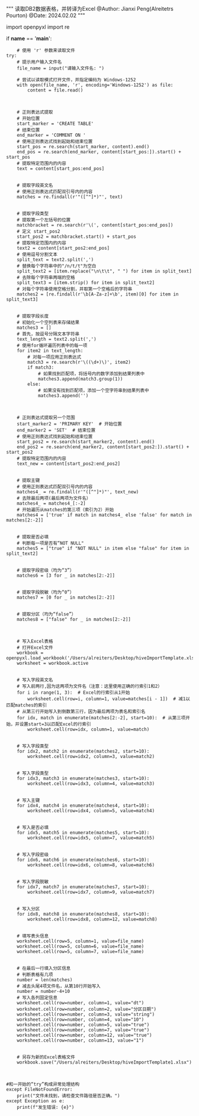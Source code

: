 


"""
读取DB2数据表格，并转译为Excel
@Author: Jianxi Peng(Alreitetrs Pourton)
@Date: 2024.02.02
"""



import openpyxl
import re


if __name__ == '__main__':



        # 使用 'r' 参数来读取文件
    try:
        # 提示用户输入文件名
        file_name = input("请输入文件名: ")

        # 尝试以读取模式打开文件，并指定编码为 Windows-1252
        with open(file_name, 'r', encoding='Windows-1252') as file:
            content = file.read()



        # 正则表达式提取
        # 开始位置
        start_marker = 'CREATE TABLE'
        # 结束位置
        end_marker = 'COMMENT ON '
        # 使用正则表达式找到起始和结束位置
        start_pos = re.search(start_marker, content).end()
        end_pos = re.search(end_marker, content[start_pos:]).start() + start_pos
        # 提取特定范围内的内容
        text = content[start_pos:end_pos]


        # 提取字段英文名
        # 使用正则表达式匹配双引号内的内容
        matches = re.findall(r'"([^"]*)"', text)


        # 提取字段类型
        # 提取第一个左括号的位置
        matchbracket = re.search(r'\(', content[start_pos:end_pos])
        # 定义 start_pos2
        start_pos2 = matchbracket.start() + start_pos
        # 提取特定范围内的内容
        text2 = content[start_pos2:end_pos]
        # 使用逗号分割文本
        split_text = text2.split(',')
        # 替换每个字符串中的"/n/t/t"为空白
        split_text2 = [item.replace("\n\t\t", " ") for item in split_text]
        # 去除每个字符串两端的空格
        split_text3 = [item.strip() for item in split_text2]
        # 对每个字符串使用空格分割，并取第一个空格后的字符串
        matches2 = [re.findall(r'\b[A-Za-z]+\b', item)[0] for item in split_text3]


        # 提取字段长度
        # 初始化一个空列表来存储结果
        matches3 = []
        # 首先，按逗号分隔文本字符串
        text_length = text2.split(',')
        # 使用for循环遍历列表中的每一项
        for item2 in text_length:
            # 对每一项应用正则表达式
            match3 = re.search(r'\((\d+)\)', item2)
            if match3:
                # 如果找到匹配项，将括号内的数字添加到结果列表中
                matches3.append(match3.group(1))
            else:
                # 如果没有找到匹配项，添加一个空字符串到结果列表中
                matches3.append('')



        # 正则表达式提取另一个范围
        start_marker2 = 'PRIMARY KEY'  # 开始位置
        end_marker2 = 'SET'  # 结束位置
        # 使用正则表达式找到起始和结束位置
        start_pos2 = re.search(start_marker2, content).end()
        end_pos2 = re.search(end_marker2, content[start_pos2:]).start() + start_pos2
        # 提取特定范围内的内容
        text_new = content[start_pos2:end_pos2]


        # 提取主键
        # 使用正则表达式匹配双引号内的内容
        matches4_ = re.findall(r'"([^"]*)"', text_new)
        # 去除最后两项(最后两项为文件名）
        matches4_ = matches4_[:-2]
        # 开始遍历从matches的第三项（索引为2）开始
        matches4 = ['true' if match in matches4_ else 'false' for match in matches[2:-2]]


        # 提取是否必填
        # 判断每一项是否有“NOT NULL"
        matches5 = ["true" if "NOT NULL" in item else "false" for item in split_text2]


        # 提取字段密级（均为“3”）
        matches6 = [3 for _ in matches[2:-2]]


        # 提取字段脱敏（均为“0”）
        matches7 = [0 for _ in matches[2:-2]]


        # 提取分区（均为“false”）
        matches8 = ["false" for _ in matches[2:-2]]



        # 写入Excel表格
        # 打开Excel文件
        workbook = openpyxl.load_workbook('/Users/alreiters/Desktop/hiveImportTemplate.xlsx')
        worksheet = workbook.active


        # 写入字段英文名
        # 写入前两行,因为这两项为文件名（注意：这里使用正确的行索引1和2）
        for i in range(1, 3):  # Excel的行索引从1开始
            worksheet.cell(row=i, column=1, value=matches[i - 1])  # 减1以匹配matches的索引
        # 从第三行开始写入到倒数第三行，因为最后两项为表名和索引名
        for idx, match in enumerate(matches[2:-2], start=10):  # 从第三项开始，并设置start=3以匹配Excel的行索引
            worksheet.cell(row=idx, column=1, value=match)


        # 写入字段类型
        for idx2, match2 in enumerate(matches2, start=10):
            worksheet.cell(row=idx2, column=3, value=match2)


        # 写入字段类型
        for idx3, match3 in enumerate(matches3, start=10):
            worksheet.cell(row=idx3, column=4, value=match3)


        # 写入主键
        for idx4, match4 in enumerate(matches4, start=10):
            worksheet.cell(row=idx4, column=5, value=match4)


        # 写入是否必填
        for idx5, match5 in enumerate(matches5, start=10):
            worksheet.cell(row=idx5, column=7, value=match5)


        # 写入字段密级
        for idx6, match6 in enumerate(matches6, start=10):
            worksheet.cell(row=idx6, column=8, value=match6)


        # 写入字段脱敏
        for idx7, match7 in enumerate(matches7, start=10):
            worksheet.cell(row=idx7, column=9, value=match7)


        # 写入分区
        for idx8, match8 in enumerate(matches8, start=10):
            worksheet.cell(row=idx8, column=12, value=match8)


        # 填写表头信息
        worksheet.cell(row=5, column=1, value=file_name)
        worksheet.cell(row=5, column=6, value=file_name)
        worksheet.cell(row=5, column=7, value=file_name)


        # 在最后一行填入分区信息
        # 判断表格有几项
        number = len(matches)
        # 减去头尾4项文件名，从第10行开始写入
        number = number-4+10
        # 写入各列固定信息
        worksheet.cell(row=number, column=1, value="dt")
        worksheet.cell(row=number, column=2, value="分区日期")
        worksheet.cell(row=number, column=3, value="string")
        worksheet.cell(row=number, column=4, value="10")
        worksheet.cell(row=number, column=5, value="true")
        worksheet.cell(row=number, column=7, value="true")
        worksheet.cell(row=number, column=12, value="true")
        worksheet.cell(row=number, column=13, value="1")


        # 另存为新的Excel表格文件
        workbook.save("/Users/alreiters/Desktop/hiveImportTemplate1.xlsx")



    #和一开始的“try”构成异常处理结构
    except FileNotFoundError:
        print("文件未找到，请检查文件路径是否正确。")
    except Exception as e:
        print(f"发生错误: {e}")
